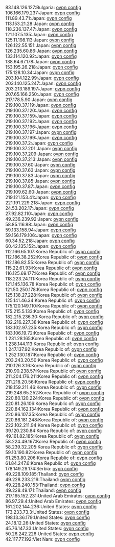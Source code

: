 83.148.126.127:Bulgaria: [ovpn config](vpn/83_148_126_127.ovpn)  
106.166.179.237:Japan: [ovpn config](vpn/106_166_179_237.ovpn)  
111.89.43.71:Japan: [ovpn config](vpn/111_89_43_71.ovpn)  
113.153.21.28:Japan: [ovpn config](vpn/113_153_21_28.ovpn)  
118.236.137.47:Japan: [ovpn config](vpn/118_236_137_47.ovpn)  
121.107.5.135:Japan: [ovpn config](vpn/121_107_5_135.ovpn)  
125.11.198.113:Japan: [ovpn config](vpn/125_11_198_113.ovpn)  
126.122.55.151:Japan: [ovpn config](vpn/126_122_55_151.ovpn)  
126.235.60.86:Japan: [ovpn config](vpn/126_235_60_86.ovpn)  
133.114.120.92:Japan: [ovpn config](vpn/133_114_120_92.ovpn)  
138.64.67.178:Japan: [ovpn config](vpn/138_64_67_178.ovpn)  
153.195.26.218:Japan: [ovpn config](vpn/153_195_26_218.ovpn)  
175.128.10.34:Japan: [ovpn config](vpn/175_128_10_34.ovpn)  
203.104.122.99:Japan: [ovpn config](vpn/203_104_122_99.ovpn)  
203.140.125.247:Japan: [ovpn config](vpn/203_140_125_247.ovpn)  
203.213.189.197:Japan: [ovpn config](vpn/203_213_189_197.ovpn)  
207.65.166.250:Japan: [ovpn config](vpn/207_65_166_250.ovpn)  
217.178.5.90:Japan: [ovpn config](vpn/217_178_5_90.ovpn)  
219.100.37.119:Japan: [ovpn config](vpn/219_100_37_119.ovpn)  
219.100.37.120:Japan: [ovpn config](vpn/219_100_37_120.ovpn)  
219.100.37.159:Japan: [ovpn config](vpn/219_100_37_159.ovpn)  
219.100.37.192:Japan: [ovpn config](vpn/219_100_37_192.ovpn)  
219.100.37.196:Japan: [ovpn config](vpn/219_100_37_196.ovpn)  
219.100.37.197:Japan: [ovpn config](vpn/219_100_37_197.ovpn)  
219.100.37.199:Japan: [ovpn config](vpn/219_100_37_199.ovpn)  
219.100.37.2:Japan: [ovpn config](vpn/219_100_37_2.ovpn)  
219.100.37.201:Japan: [ovpn config](vpn/219_100_37_201.ovpn)  
219.100.37.209:Japan: [ovpn config](vpn/219_100_37_209.ovpn)  
219.100.37.213:Japan: [ovpn config](vpn/219_100_37_213.ovpn)  
219.100.37.60:Japan: [ovpn config](vpn/219_100_37_60.ovpn)  
219.100.37.63:Japan: [ovpn config](vpn/219_100_37_63.ovpn)  
219.100.37.83:Japan: [ovpn config](vpn/219_100_37_83.ovpn)  
219.100.37.85:Japan: [ovpn config](vpn/219_100_37_85.ovpn)  
219.100.37.87:Japan: [ovpn config](vpn/219_100_37_87.ovpn)  
219.109.62.60:Japan: [ovpn config](vpn/219_109_62_60.ovpn)  
219.121.153.41:Japan: [ovpn config](vpn/219_121_153_41.ovpn)  
221.191.229.218:Japan: [ovpn config](vpn/221_191_229_218.ovpn)  
24.53.202.17:Japan: [ovpn config](vpn/24_53_202_17.ovpn)  
27.92.82.110:Japan: [ovpn config](vpn/27_92_82_110.ovpn)  
49.236.239.92:Japan: [ovpn config](vpn/49_236_239_92.ovpn)  
58.85.116.88:Japan: [ovpn config](vpn/58_85_116_88.ovpn)  
59.133.158.94:Japan: [ovpn config](vpn/59_133_158_94.ovpn)  
59.156.179.106:Japan: [ovpn config](vpn/59_156_179_106.ovpn)  
60.34.52.218:Japan: [ovpn config](vpn/60_34_52_218.ovpn)  
60.42.135.152:Japan: [ovpn config](vpn/60_42_135_152.ovpn)  
112.166.65.107:Korea Republic of: [ovpn config](vpn/112_166_65_107.ovpn)  
112.186.38.252:Korea Republic of: [ovpn config](vpn/112_186_38_252.ovpn)  
112.186.82.55:Korea Republic of: [ovpn config](vpn/112_186_82_55.ovpn)  
115.22.61.93:Korea Republic of: [ovpn config](vpn/115_22_61_93.ovpn)  
116.125.69.177:Korea Republic of: [ovpn config](vpn/116_125_69_177.ovpn)  
118.223.24.111:Korea Republic of: [ovpn config](vpn/118_223_24_111.ovpn)  
121.145.136.78:Korea Republic of: [ovpn config](vpn/121_145_136_78.ovpn)  
121.50.250.178:Korea Republic of: [ovpn config](vpn/121_50_250_178.ovpn)  
125.138.27.228:Korea Republic of: [ovpn config](vpn/125_138_27_228.ovpn)  
125.141.46.34:Korea Republic of: [ovpn config](vpn/125_141_46_34.ovpn)  
175.120.149.110:Korea Republic of: [ovpn config](vpn/175_120_149_110.ovpn)  
175.215.5.133:Korea Republic of: [ovpn config](vpn/175_215_5_133.ovpn)  
182.215.236.30:Korea Republic of: [ovpn config](vpn/182_215_236_30.ovpn)  
182.216.227.38:Korea Republic of: [ovpn config](vpn/182_216_227_38.ovpn)  
183.102.97.235:Korea Republic of: [ovpn config](vpn/183_102_97_235.ovpn)  
183.106.19.72:Korea Republic of: [ovpn config](vpn/183_106_19_72.ovpn)  
1.231.28.165:Korea Republic of: [ovpn config](vpn/1_231_28_165.ovpn)  
1.238.144.113:Korea Republic of: [ovpn config](vpn/1_238_144_113.ovpn)  
1.247.137.92:Korea Republic of: [ovpn config](vpn/1_247_137_92.ovpn)  
1.252.130.187:Korea Republic of: [ovpn config](vpn/1_252_130_187.ovpn)  
203.243.20.50:Korea Republic of: [ovpn config](vpn/203_243_20_50.ovpn)  
210.126.3.16:Korea Republic of: [ovpn config](vpn/210_126_3_16.ovpn)  
210.90.238.57:Korea Republic of: [ovpn config](vpn/210_90_238_57.ovpn)  
211.204.176.211:Korea Republic of: [ovpn config](vpn/211_204_176_211.ovpn)  
211.218.20.56:Korea Republic of: [ovpn config](vpn/211_218_20_56.ovpn)  
218.159.211.46:Korea Republic of: [ovpn config](vpn/218_159_211_46.ovpn)  
219.248.65.252:Korea Republic of: [ovpn config](vpn/219_248_65_252.ovpn)  
220.80.120.224:Korea Republic of: [ovpn config](vpn/220_80_120_224.ovpn)  
220.81.26.106:Korea Republic of: [ovpn config](vpn/220_81_26_106.ovpn)  
220.84.162.134:Korea Republic of: [ovpn config](vpn/220_84_162_134.ovpn)  
220.86.107.35:Korea Republic of: [ovpn config](vpn/220_86_107_35.ovpn)  
220.86.181.248:Korea Republic of: [ovpn config](vpn/220_86_181_248.ovpn)  
222.102.211.94:Korea Republic of: [ovpn config](vpn/222_102_211_94.ovpn)  
39.120.230.84:Korea Republic of: [ovpn config](vpn/39_120_230_84.ovpn)  
49.161.82.185:Korea Republic of: [ovpn config](vpn/49_161_82_185.ovpn)  
58.224.49.167:Korea Republic of: [ovpn config](vpn/58_224_49_167.ovpn)  
58.239.32.205:Korea Republic of: [ovpn config](vpn/58_239_32_205.ovpn)  
59.10.190.82:Korea Republic of: [ovpn config](vpn/59_10_190_82.ovpn)  
61.253.80.206:Korea Republic of: [ovpn config](vpn/61_253_80_206.ovpn)  
61.84.247.6:Korea Republic of: [ovpn config](vpn/61_84_247_6.ovpn)  
178.149.29.174:Serbia: [ovpn config](vpn/178_149_29_174.ovpn)  
49.228.109.185:Thailand: [ovpn config](vpn/49_228_109_185.ovpn)  
49.228.233.219:Thailand: [ovpn config](vpn/49_228_233_219.ovpn)  
49.228.240.153:Thailand: [ovpn config](vpn/49_228_240_153.ovpn)  
49.228.49.171:Thailand: [ovpn config](vpn/49_228_49_171.ovpn)  
217.165.152.231:United Arab Emirates: [ovpn config](vpn/217_165_152_231.ovpn)  
86.97.29.4:United Arab Emirates: [ovpn config](vpn/86_97_29_4.ovpn)  
161.202.144.236:United States: [ovpn config](vpn/161_202_144_236.ovpn)  
173.233.73.3:United States: [ovpn config](vpn/173_233_73_3.ovpn)  
198.13.36.179:United States: [ovpn config](vpn/198_13_36_179.ovpn)  
24.18.12.26:United States: [ovpn config](vpn/24_18_12_26.ovpn)  
45.76.147.33:United States: [ovpn config](vpn/45_76_147_33.ovpn)  
50.26.242.226:United States: [ovpn config](vpn/50_26_242_226.ovpn)  
42.117.77.192:Viet Nam: [ovpn config](vpn/42_117_77_192.ovpn)  
